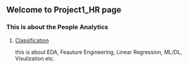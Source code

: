 ## Welcome to Project1_HR page

### This is about the People Analytics

1. [Classification](https://github.com/tododata101/tododata101.github.io/blob/master/pythoncode/Project1_HR/Classification.ipynb) 

    this is about EDA, Feauture Engineering, Linear Regression, ML/DL, Visulization etc.
